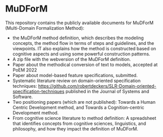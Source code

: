 # MuDForM
This repository contains the publicly available documents for MuDForM (Multi-Domain Formalization Method):
- the MuDForM method definition, which describes the modeling concepts, the method flow in terms of steps and guidelines, and the viewpoints. IT also explains how the method is constructed based on cognitive aspects and using some powerful construction patterns. 
- A zip file with the webversion of the MuDForM definition.
- Paper about the methodical conversion of text to models, accepted at PoEM 2022
- Paper about model-based feature specifications, submitted.
- Systematic literature review on domain-oriented specification techniques: https://github.com/robertdeckers/SLR-Domain-oriented-specification-techniques published in the Journal of Systems and Software.
- Two positioning papers (which are not published): Towards a Human Centric Development method, and Towards a Cognition-centric Development method.
- From cognitive science literature to method definition: A spreadsheet that identifies concepts from cognitive sciences, linguistics, and philosophy, and how they impact the definition of MuDForM. 
